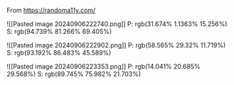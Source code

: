 
From https://randoma11y.com/

![[Pasted image 20240906222740.png]]
P: rgb(31.674% 1.1363% 15.256%)
S: rgb(94.739% 81.266% 69.405%)


![[Pasted image 20240906222902.png]]
P: rgb(58.565% 29.32% 11.719%)
S: rgb(93.192% 86.483% 45.589%)


![[Pasted image 20240906223353.png]]
P: rgb(14.041% 20.685% 29.568%)
S: rgb(89.745% 75.982% 21.703%)